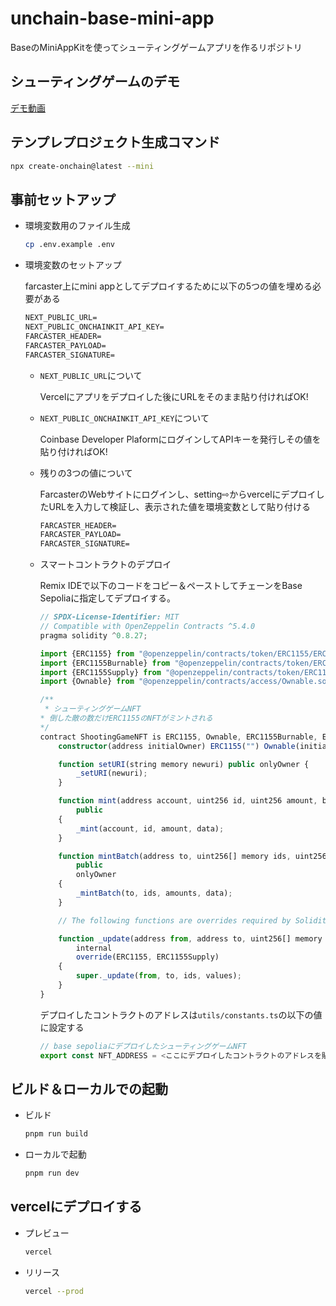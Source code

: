 # unchain-base-mini-app

BaseのMiniAppKitを使ってシューティングゲームアプリを作るリポジトリ

## シューティングゲームのデモ

[デモ動画](https://x.com/haruki_web3/status/1962851527074472211)

## テンプレプロジェクト生成コマンド

```bash
npx create-onchain@latest --mini
```

## 事前セットアップ

- 環境変数用のファイル生成

  ```bash
  cp .env.example .env
  ```

- 環境変数のセットアップ

  farcaster上にmini appとしてデプロイするために以下の5つの値を埋める必要がある

  ```txt
  NEXT_PUBLIC_URL=
  NEXT_PUBLIC_ONCHAINKIT_API_KEY=
  FARCASTER_HEADER=
  FARCASTER_PAYLOAD=
  FARCASTER_SIGNATURE=
  ```

  - `NEXT_PUBLIC_URL`について

    Vercelにアプリをデプロイした後にURLをそのまま貼り付ければOK!

  - `NEXT_PUBLIC_ONCHAINKIT_API_KEY`について

    Coinbase Developer PlaformにログインしてAPIキーを発行しその値を貼り付ければOK!

  - 残りの3つの値について

    FarcasterのWebサイトにログインし、setting⇨からvercelにデプロイしたURLを入力して検証し、表示された値を環境変数として貼り付ける

    ```txt
    FARCASTER_HEADER=
    FARCASTER_PAYLOAD=
    FARCASTER_SIGNATURE=
    ``` 

  - スマートコントラクトのデプロイ

    Remix IDEで以下のコードをコピー＆ペーストしてチェーンをBase Sepoliaに指定してデプロイする。

    ```ts
    // SPDX-License-Identifier: MIT
    // Compatible with OpenZeppelin Contracts ^5.4.0
    pragma solidity ^0.8.27;

    import {ERC1155} from "@openzeppelin/contracts/token/ERC1155/ERC1155.sol";
    import {ERC1155Burnable} from "@openzeppelin/contracts/token/ERC1155/extensions/ERC1155Burnable.sol";
    import {ERC1155Supply} from "@openzeppelin/contracts/token/ERC1155/extensions/ERC1155Supply.sol";
    import {Ownable} from "@openzeppelin/contracts/access/Ownable.sol";

    /**
     * シューティングゲームNFT
    * 倒した敵の数だけERC1155のNFTがミントされる
    */
    contract ShootingGameNFT is ERC1155, Ownable, ERC1155Burnable, ERC1155Supply {
        constructor(address initialOwner) ERC1155("") Ownable(initialOwner) {}

        function setURI(string memory newuri) public onlyOwner {
            _setURI(newuri);
        }

        function mint(address account, uint256 id, uint256 amount, bytes memory data)
            public
        {
            _mint(account, id, amount, data);
        }

        function mintBatch(address to, uint256[] memory ids, uint256[] memory amounts, bytes memory data)
            public
            onlyOwner
        {
            _mintBatch(to, ids, amounts, data);
        }

        // The following functions are overrides required by Solidity.

        function _update(address from, address to, uint256[] memory ids, uint256[] memory values)
            internal
            override(ERC1155, ERC1155Supply)
        {
            super._update(from, to, ids, values);
        }
    }
    ```

    デプロイしたコントラクトのアドレスは`utils/constants.ts`の以下の値に設定する

    ```ts
    // base sepoliaにデプロイしたシューティングゲームNFT
    export const NFT_ADDRESS = <ここにデプロイしたコントラクトのアドレスを貼り付ける>;
    ```

## ビルド＆ローカルでの起動

- ビルド

  ```bash
  pnpm run build
  ```

- ローカルで起動

  ```bash
  pnpm run dev
  ```

## vercelにデプロイする

- プレビュー

  ```bash
  vercel
  ```

- リリース

  ```bash
  vercel --prod
  ```